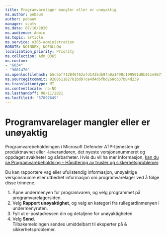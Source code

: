 ```yaml
---
title: Programvarelager mangler eller er unøyaktig
ms.author: pebaum
author: pebaum
manager: scotv
ms.date: 07/16/2020
ms.audience: Admin
ms.topic: article
ms.service: o365-administration
ROBOTS: NOINDEX, NOFOLLOW
localization_priority: Priority
ms.collection: Adm_O365
ms.custom:
- "6034"
- "9001470"
ms.openlocfilehash: b5c5bf712846f62afd1435db9fa0a1490c199501d0b011e867103516770fcbfd
ms.sourcegitcommit: 920051182781bd97ce4d4d6fbd268cb37b84d239
ms.translationtype: MT
ms.contentlocale: nb-NO
ms.lasthandoff: 08/11/2021
ms.locfileid: "57897649"
---
```

# <a name="software-inventory-is-missing-or-inaccurate"></a>Programvarelager mangler eller er unøyaktig

Programvarebeholdningen i Microsoft Defender ATP-tjenesten gir produktnavnet eller -leverandøren, det nyeste versjonsnummeret og oppdaget svakheter og sårbarheter. Hvis du vil ha mer informasjon, [kan du se Programvarebeholdning – Håndtering av trusler og sikkerhetsproblemer](https://docs.microsoft.com/windows/security/threat-protection/microsoft-defender-atp/tvm-software-inventory).

Du kan rapportere vag eller ufullstendig informasjon, unøyaktige versjonsnumre eller utbedret informasjon om programvarelager ved å følge disse trinnene.  

1. Åpne undermenyen for programvaren, og velg programmet på programvarelagersiden.
2. Velg **Rapport unøyaktighet**, og velg en kategori fra rullegardinmenyen i undermenyruten.
3. Fyll ut e-postadressen din og detaljene for unøyaktigheten.
4. Velg **Send**.</br>
    Tilbakemeldingen sendes umiddelbart til eksperter på & sikkerhetsproblemer.